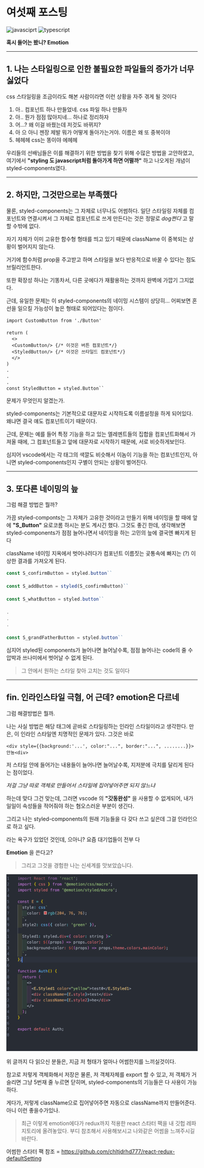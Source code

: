 # 여섯째 포스팅

![javasciprt](https://img.shields.io/badge/javascript-up%20to%20date-yellow)
![typescript](https://img.shields.io/badge/typescript-up%20to%20date-blue)

**혹시 들어는 봤니? Emotion**

---

## 1. 나는 스타일링으로 인한 불필요한 파일들의 증가가 너무 싫었다

css 스타일링을 조금이라도 해본 사람이라면 이런 상황을 자주 겪게 될 것이다

1. 아.. 컴포넌트 하나 만들었네. css 파일 하나 만들자
2. 아.. 뭔가 점점 많아지네... 하나로 정리하자
3. 어...? 왜 이걸 바꿨는데 저것도 바뀌지?
4. 아 으 아니 젠장 제발 뭐가 어떻게 돌아가는거야. 이름은 왜 또 중복이야
5. 헤헤헤 css는 똥이야 에헤헤

우리들의 선배님들은 이를 해결하기 위한 방법을 찾기 위해 수많은 방법을 고안하였고, 여기에서 **"styling 도 javascript처럼 돌아가게 하면 어떨까"** 하고 나오게된 개념이 styled-components였다.

---

## 2. 하지만, 그것만으로는 부족했다

물론, styled-components는 그 자체로 너무나도 어썸하다. 일단 스타일링 자체를 컴포넌트와 연결시켜서 그 자체로 컴포넌트로 쓰게 만든다는 것은 정말로 _dog쩐다_ 고 말할 수밖에 없다.

자기 자체가 이미 고유한 함수형 형태를 띄고 있기 때문에 className 이 중복되는 상황이 벌어지지 않는다.

거기에 함수처럼 prop을 주고받고 하며 스타일을 보다 반응적으로 바꿀 수 있다는 점도 브릴리언트한다.

또한 확장성 하나는 기똥차서, 다른 곳에다가 재활용하는 것까지 완벽에 가깝기 그지없다.

근데, 유일한 문제는 이 styled-components의 네이밍 시스템이 상당히... 어찌보면 혼선을 일으킬 가능성이 높은 형태로 되어있다는 점이다.

```tsx
import CustomButton from './Button'

return (
  <>
  <CustomButton/> {/* 이것은 버튼 컴포넌트*/}
  <StyledButton/> {/* 이것은 쓰타일드 컴포넌트*/}
  </>
)
.
.
.
const StyledButton = styled.Button``
```

문제가 무엇인지 알겠는가.

styled-components는 기본적으로 대문자로 시작하도록 이름설정을 하게 되어있다. 왜냐면 결국 얘도 컴포넌트이기 때문이다.

근데, 문제는 예를 들어 특정 기능을 하고 있는 엘레멘트들의 집합을 컴포넌트화해서 가져올 때에, 그 컴포넌트들고 앞에 대문자로 시작하기 때문에, 서로 비슷하게보인다.

심지어 vscode에서는 각 태그의 색깔도 비슷해서 이놈이 기능을 하는 컴포넌트인지, 아니면 styled-components인지 구별이 안되는 상황이 벌어진다.

---

## 3. 또다른 네이밍의 늪

그럼 해결 방법은 뭘까?

가끔 styled-componts는 그 자체가 고유한 것이라고 만들기 위해 네이밍을 할 때에 앞에 **"S_Button"** 요로코롬 하시는 분도 계시긴 했다. 그것도 좋긴 한데, 생각해보면 styled-components가 점점 늘어나면서 네이밍을 하는 고민의 늪에 결국엔 빠지게 된다

className 네이밍 지옥에서 벗어나려다가 컴포넌트 이름짓는 곶통속에 빠지는 (?) 이상한 결과를 가져오게 된다.

```typescript
const S_confirmButton = styled.button``

const S_addButton = styled(S_confirmButton)``

const S_whatButton = styled.button``

.
.
.

const S_grandFatherButton = styled.button``
```

심지어 styled된 components가 늘어나면 늘어날수록, 점점 늘어나는 code의 줄 수 압박과 쓰나미에서 벗어날 수 없게 된다.

> 그 안에서 원하는 스타일 찾아 고치는 것도 일이다

---

## fin. 인라인스타일 극혐, 어 근데? emotion은 다르네

그럼 해결방법은 뭘까.

나는 사실 방법은 해당 태그에 곧바로 스타일링하는 인라인 스타일이라고 생각한다. 만은, 이 인라인 스타일엔 치명적인 문제가 있다. 그것은 바로

```tsx
<div style={{background:'...', color:"...", border:"...", ........}}>안뇽<div>
```

저 스타일 안에 들어가는 내용들이 늘어나면 늘어날수록, 지저분에 극치를 달리게 된다는 점이었다.

_저걸 그냥 따로 객체로 만들어서 스타일에 집어넣어주면 되지 않느냐_

하는데 맞다 그건 맞는데, 그러면 vscode 의 **"갓동완성"** 을 사용할 수 없게되어, 내가 일일이 속성들을 적어줘야 하는 혐오스러운 부분이 생긴다.

그리고 나는 styled-components의 원래 기능들을 다 갖다 쓰고 싶은데 그걸 인라인으로 하고 싶다.

라는 욕구가 있었던 것인데, 으아니? 요즘 대기업들이 전부 다

**Emotion** 을 쓴다고?

> 그리고 그것을 경험한 나는 신세계를 맛보았습니다.

![emotion](./images/post1.png)

위 글까지 다 읽으신 분들은, 지금 저 형태가 얼마나 어썸한지를 느끼실것이다.

참고로 저렇게 객체화해서 저장은 물론, 저 객체자체를 export 할 수 있고, 저 객체가 거슬리면 그냥 5번재 줄 누르면 닫히며, styled-components의 기능들은 다 사용이 가능하다.

게다가, 저렇게 className으로 집어넣어주면 자동으로 className까지 만들어준다. 아니 이런 좋을수가있나.

> 최근 이렇게 emotion에다가 redux까지 적용한 react 스타터 팩을 내 깃헙 레파지토리에 올려놓았다. 부디 참조해서 사용해보시고 나와같은 어썸을 느껴주시길 바란다.

어썸한 스타터 팩 참조 = https://github.com/chltjdrhd777/react-redux-defaultSetting
